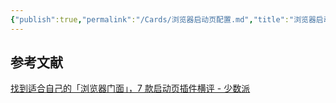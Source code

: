 ```yaml
---
{"publish":true,"permalink":"/Cards/浏览器启动页配置.md","title":"浏览器启动页配置","created":"2022-09-22","modified":"2023-03-14","published":"2025-07-11T16:07:42.252+08:00","cssclasses":""}
---
```



## 参考文献

[找到适合自己的「浏览器门面」，7 款启动页插件横评 - 少数派](https://sspai.com/post/75591)